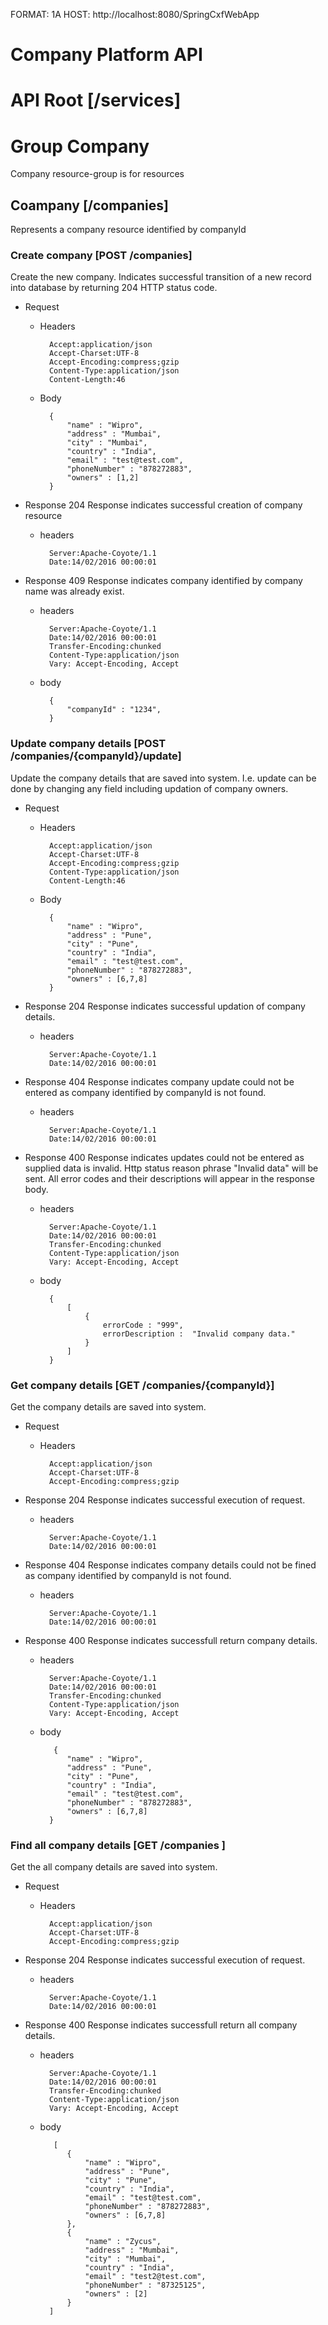 FORMAT: 1A
HOST: http://localhost:8080/SpringCxfWebApp

# Company Platform API

# API Root [/services]

# Group Company
Company resource-group is for resources

## Coampany [/companies]
Represents a company resource identified by companyId

### Create company [POST /companies]
Create the new company.
Indicates successful transition of a new record into database by returning 204 HTTP status code.

+ Request
    + Headers

            Accept:application/json
            Accept-Charset:UTF-8
            Accept-Encoding:compress;gzip
            Content-Type:application/json
            Content-Length:46

    + Body

            {
                "name" : "Wipro",
                "address" : "Mumbai",
                "city" : "Mumbai",
                "country" : "India",
                "email" : "test@test.com",
                "phoneNumber" : "878272883",
                "owners" : [1,2]
            }

+ Response 204
Response indicates successful creation of company resource
    + headers

            Server:Apache-Coyote/1.1
            Date:14/02/2016 00:00:01

+ Response 409
Response indicates company identified by company name was already exist.
    + headers

            Server:Apache-Coyote/1.1
            Date:14/02/2016 00:00:01
            Transfer-Encoding:chunked
            Content-Type:application/json
            Vary: Accept-Encoding, Accept

    + body

            {
                "companyId" : "1234",
            }

### Update company details [POST /companies/{companyId}/update]
Update the company details that are saved into system.
I.e. update can be done by changing any field including updation of company owners.
+ Request
    + Headers

            Accept:application/json
            Accept-Charset:UTF-8
            Accept-Encoding:compress;gzip
            Content-Type:application/json
            Content-Length:46

    + Body

            {
                "name" : "Wipro",
                "address" : "Pune",
                "city" : "Pune",
                "country" : "India",
                "email" : "test@test.com",
                "phoneNumber" : "878272883",
                "owners" : [6,7,8]
            }

+ Response 204
Response indicates successful updation of company details.
    + headers

            Server:Apache-Coyote/1.1
            Date:14/02/2016 00:00:01

+ Response 404
Response indicates company update could not be entered as company identified by companyId is not found.

    + headers

            Server:Apache-Coyote/1.1
            Date:14/02/2016 00:00:01

+ Response 400
Response indicates updates could not be entered as supplied data is invalid.
Http status reason phrase "Invalid data" will be sent.
All error codes and their descriptions will appear in the response body.

    + headers

            Server:Apache-Coyote/1.1
            Date:14/02/2016 00:00:01
            Transfer-Encoding:chunked
            Content-Type:application/json
            Vary: Accept-Encoding, Accept

    + body

            {
                [
                    {
                        errorCode : "999",
                        errorDescription :  "Invalid company data."
                    }
                ]
            }

### Get company details [GET /companies/{companyId}]
Get the company details are saved into system.
+ Request
    + Headers

            Accept:application/json
            Accept-Charset:UTF-8
            Accept-Encoding:compress;gzip

+ Response 204
Response indicates successful execution of request.
    + headers

            Server:Apache-Coyote/1.1
            Date:14/02/2016 00:00:01

+ Response 404
Response indicates company details could not be fined as company identified by companyId is not found.

    + headers

            Server:Apache-Coyote/1.1
            Date:14/02/2016 00:00:01

+ Response 400
Response indicates successfull return company details.

    + headers

            Server:Apache-Coyote/1.1
            Date:14/02/2016 00:00:01
            Transfer-Encoding:chunked
            Content-Type:application/json
            Vary: Accept-Encoding, Accept

    + body

             {
                "name" : "Wipro",
                "address" : "Pune",
                "city" : "Pune",
                "country" : "India",
                "email" : "test@test.com",
                "phoneNumber" : "878272883",
                "owners" : [6,7,8]
            }

### Find all company details [GET /companies ]
Get the all company details are saved into system.
+ Request
    + Headers

            Accept:application/json
            Accept-Charset:UTF-8
            Accept-Encoding:compress;gzip

+ Response 204
Response indicates successful execution of request.

    + headers

            Server:Apache-Coyote/1.1
            Date:14/02/2016 00:00:01

+ Response 400
Response indicates successfull return all company details.

    + headers

            Server:Apache-Coyote/1.1
            Date:14/02/2016 00:00:01
            Transfer-Encoding:chunked
            Content-Type:application/json
            Vary: Accept-Encoding, Accept

    + body

             [
                {
                    "name" : "Wipro",
                    "address" : "Pune",
                    "city" : "Pune",
                    "country" : "India",
                    "email" : "test@test.com",
                    "phoneNumber" : "878272883",
                    "owners" : [6,7,8]
                },
                {
                    "name" : "Zycus",
                    "address" : "Mumbai",
                    "city" : "Mumbai",
                    "country" : "India",
                    "email" : "test2@test.com",
                    "phoneNumber" : "87325125",
                    "owners" : [2]
                }
            ]


